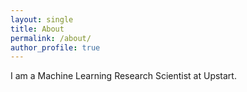 ```yaml
---
layout: single
title: About
permalink: /about/
author_profile: true
---
```


I am a Machine Learning Research Scientist at Upstart.
